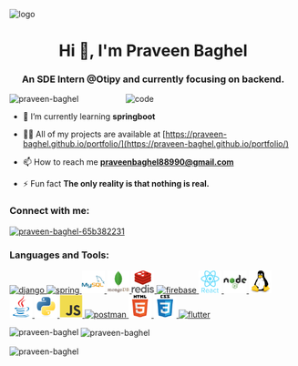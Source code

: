 ![logo](https://wallpapers.com/images/hd/technology-linkedin-background-dce01jsbpnn0z2ej.jpg)
<h1 align="center">Hi 👋, I'm Praveen Baghel</h1>
<h3 align="center">An SDE Intern @Otipy and currently focusing on backend.</h3>
<img align="right" alt="code" width="300" src="https://media2.giphy.com/media/HLB0nLA36GCCo6JuB5/giphy.gif"></img>

<p align="left"> <img src="https://komarev.com/ghpvc/?username=praveen-baghel&label=Profile%20views&color=0e75b6&style=flat" alt="praveen-baghel" /> </p>

- 🌱 I’m currently learning **springboot**

- 👨‍💻 All of my projects are available at [https://praveen-baghel.github.io/portfolio/](https://praveen-baghel.github.io/portfolio/)

- 📫 How to reach me **praveenbaghel88990@gmail.com**

- ⚡ Fun fact **The only reality is that nothing is real.**

<h3 align="left">Connect with me:</h3>
<p align="left">
<a href="https://linkedin.com/in/praveen-baghel-65b382231" target="blank"><img align="center" src="https://raw.githubusercontent.com/rahuldkjain/github-profile-readme-generator/master/src/images/icons/Social/linked-in-alt.svg" alt="praveen-baghel-65b382231" height="30" width="40" /></a>
</p>

<h3 align="left">Languages and Tools:</h3>
<p align="left">
    <a href="https://www.djangoproject.com/" target="_blank" rel="noreferrer"> <img src="https://cdn.worldvectorlogo.com/logos/django.svg" alt="django" width="40" height="40"/> </a>
    <a href="https://spring.io/" target="_blank" rel="noreferrer"> <img src="https://www.vectorlogo.zone/logos/springio/springio-icon.svg" alt="spring" width="40" height="40"/> </a>
    <a href="https://www.mysql.com/" target="_blank" rel="noreferrer"> <img src="https://raw.githubusercontent.com/devicons/devicon/master/icons/mysql/mysql-original-wordmark.svg" alt="mysql" width="40" height="40"/> </a>
    <a href="https://www.mongodb.com/" target="_blank" rel="noreferrer"> <img src="https://raw.githubusercontent.com/devicons/devicon/master/icons/mongodb/mongodb-original-wordmark.svg" alt="mongodb" width="40" height="40"/> </a>
    <a href="https://redis.io" target="_blank" rel="noreferrer"> <img src="https://raw.githubusercontent.com/devicons/devicon/master/icons/redis/redis-original-wordmark.svg" alt="redis" width="40" height="40"/> </a>
    <a href="https://firebase.google.com/" target="_blank" rel="noreferrer"> <img src="https://www.vectorlogo.zone/logos/firebase/firebase-icon.svg" alt="firebase" width="40" height="40"/> </a>
    <a href="https://reactjs.org/" target="_blank" rel="noreferrer"> <img src="https://raw.githubusercontent.com/devicons/devicon/master/icons/react/react-original-wordmark.svg" alt="react" width="40" height="40"/> </a>
    <a href="https://nodejs.org" target="_blank" rel="noreferrer"> <img src="https://raw.githubusercontent.com/devicons/devicon/master/icons/nodejs/nodejs-original-wordmark.svg" alt="nodejs" width="40" height="40"/> </a>
    <a href="https://www.linux.org/" target="_blank" rel="noreferrer"> <img src="https://raw.githubusercontent.com/devicons/devicon/master/icons/linux/linux-original.svg" alt="linux" width="40" height="40"/> </a>
    <a href="https://www.java.com" target="_blank" rel="noreferrer"> <img src="https://raw.githubusercontent.com/devicons/devicon/master/icons/java/java-original.svg" alt="java" width="40" height="40"/> </a>
    <a href="https://www.python.org" target="_blank" rel="noreferrer"> <img src="https://raw.githubusercontent.com/devicons/devicon/master/icons/python/python-original.svg" alt="python" width="40" height="40"/> </a>
    <a href="https://developer.mozilla.org/en-US/docs/Web/JavaScript" target="_blank" rel="noreferrer"> <img src="https://raw.githubusercontent.com/devicons/devicon/master/icons/javascript/javascript-original.svg" alt="javascript" width="40" height="40"/> </a>
    <a href="https://postman.com" target="_blank" rel="noreferrer"> <img src="https://www.vectorlogo.zone/logos/getpostman/getpostman-icon.svg" alt="postman" width="40" height="40"/> </a>
    <a href="https://www.w3.org/html/" target="_blank" rel="noreferrer"> <img src="https://raw.githubusercontent.com/devicons/devicon/master/icons/html5/html5-original-wordmark.svg" alt="html5" width="40" height="40"/> </a>
    <a href="https://www.w3schools.com/css/" target="_blank" rel="noreferrer"> <img src="https://raw.githubusercontent.com/devicons/devicon/master/icons/css3/css3-original-wordmark.svg" alt="css3" width="40" height="40"/> </a>
    <a href="https://flutter.dev" target="_blank" rel="noreferrer"> <img src="https://www.vectorlogo.zone/logos/flutterio/flutterio-icon.svg" alt="flutter" width="40" height="40"/> </a>
</p>


<p><img align="left" src="https://github-readme-stats.vercel.app/api/top-langs?username=praveen-baghel&show_icons=true&locale=en&layout=compact" alt="praveen-baghel" /></p>

<p>&nbsp;<img align="center" src="https://github-readme-stats.vercel.app/api?username=praveen-baghel&show_icons=true&locale=en" alt="praveen-baghel" /></p>

<p><img align="center" src="https://github-readme-streak-stats.herokuapp.com/?user=praveen-baghel&" alt="praveen-baghel" /></p>
